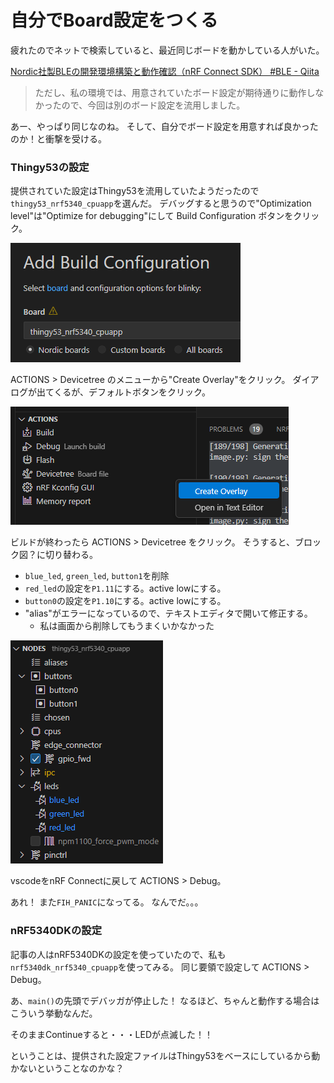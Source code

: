 # 自分でBoard設定をつくる

疲れたのでネットで検索していると、最近同じボードを動かしている人がいた。

[Nordic社製BLEの開発環境構築と動作確認（nRF Connect SDK） #BLE - Qiita](https://qiita.com/Kosuke_Matsui/items/4b797ba5db309914263f)

> ただし、私の環境では、用意されていたボード設定が期待通りに動作しなかったので、今回は別のボード設定を流用しました。

あー、やっぱり同じなのね。
そして、自分でボード設定を用意すれば良かったのか！と衝撃を受ける。

### Thingy53の設定

提供されていた設定はThingy53を流用していたようだったので`thingy53_nrf5340_cpuapp`を選んだ。
デバッグすると思うので"Optimization level"は"Optimize for debugging"にして Build Configuration ボタンをクリック。

![image](20240711a-2.png)

ACTIONS > Devicetree のメニューから"Create Overlay"をクリック。
ダイアログが出てくるが、デフォルトボタンをクリック。

![image](20240711a-3.png)

ビルドが終わったら ACTIONS > Devicetree をクリック。
そうすると、ブロック図？に切り替わる。

* `blue_led`, `green_led`, `button1`を削除
* `red_led`の設定を`P1.11`にする。active lowにする。
* `button0`の設定を`P1.10`にする。active lowにする。
* "alias"がエラーになっているので、テキストエディタで開いて修正する。
  * 私は画面から削除してもうまくいかなかった

![image](20240711a-4.png)

vscodeをnRF Connectに戻して ACTIONS > Debug。

あれ！ また`FIH_PANIC`になってる。
なんでだ。。。

### nRF5340DKの設定

記事の人はnRF5340DKの設定を使っていたので、私も`nrf5340dk_nrf5340_cpuapp`を使ってみる。
同じ要領で設定して ACTIONS > Debug。

あ、`main()`の先頭でデバッガが停止した！
なるほど、ちゃんと動作する場合はこういう挙動なんだ。

そのままContinueすると・・・LEDが点滅した！！

ということは、提供された設定ファイルはThingy53をベースにしているから動かないということなのかな？
